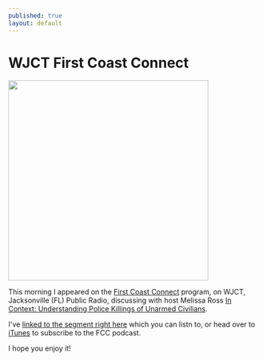 ```yaml
---
published: true
layout: default
---
```

<h1>WJCT First Coast Connect</h1>
<p><img class="left" width="400px" src="http://mediad.publicbroadcasting.net/p/wjct/files/styles/x_large/public/201501/FirstCoastConnectLogo1400_0.png" /></p>


<p>This morning I appeared on the <a href="http://news.wjct.org/programs/first-coast-connect" target="_blank">First Coast Connect</a> program, on WJCT, Jacksonville (FL) Public Radio, discussing with host Melissa Ross <a href="http://amzn.to/1q0pkXx" target="_blank">In Context: Understanding Police Killings of Unarmed Civilians</a>.</p>

I've <a href="https://nselby.github.io/assets/img/First_Coast_Connect_Selby_In_Context.mp3">linked to the segment right here</a> which you can listn to, or head over to <a href="https://itunes.apple.com/us/podcast/first-coast-connect-wjct/id955923243" target="_blank">iTunes</a> to subscribe to the FCC podcast.</p>

<p>I hope you enjoy it!</p>
